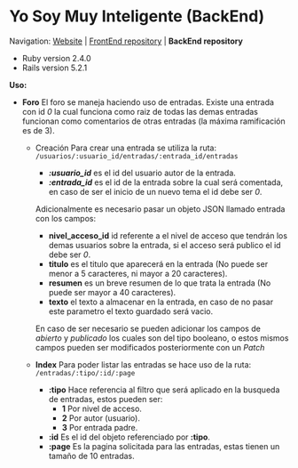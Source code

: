 # Yo Soy Muy Inteligente (BackEnd)

Navigation: [Website][1] | [FrontEnd repository][2] | **BackEnd repository**

  [1]: https://github.com/DreamTeamUN
  [2]: https://github.com/DreamTeamUN/YoSoyMuyInteligente_FrontEnd

* Ruby  version 2.4.0
* Rails version 5.2.1

**Uso:**
* **Foro**
El foro se maneja haciendo uso de entradas.
Existe una entrada con id *0* la cual funciona como raiz de todas las demas entradas funcionan como comentarios de otras entradas (la máxima ramificación es de 3).
  * Creación
Para crear una entrada se utiliza la ruta:
`/usuarios/:usuario_id/entradas/:entrada_id/entradas`
    * ***:usuario_id*** es el id del usuario autor de la entrada.
    * ***:entrada_id*** es el id de la entrada sobre la cual será comentada, en caso de ser el inicio de un nuevo tema el id debe ser *0*.

    Adicionalmente es necesario pasar un objeto JSON llamado entrada con los campos:
    * **nivel_acceso_id** id referente a el nivel de acceso que tendrán los demas usuarios sobre la entrada, si el acceso será publico el id debe ser *0*.
    * **titulo** es el titulo que aparecerá en la entrada
    (No puede ser menor a 5 caracteres, ni mayor a 20 caracteres).
    * **resumen** es un breve resumen de lo que trata la entrada
    (No puede ser mayor a 40 caracteres).
    * **texto** el texto a almacenar en la entrada, en caso de no pasar este parametro el texto guardado será vacio.

    En caso de ser necesario se pueden adicionar los campos de *abierto* y *publicado* los cuales son del tipo booleano, o estos mismos campos pueden ser modificados posteriormente con un *Patch*

  * **Index**
Para poder listar las entradas se hace uso de la ruta:
`/entradas/:tipo/:id/:page`
    * **:tipo** Hace referencia al filtro que será aplicado en la busqueda de entradas, estos pueden ser:
      * **1** Por nivel de acceso.
      * **2** Por autor (usuario).
      * **3** Por entrada padre.
     * **:id** Es el id del objeto referenciado por **:tipo**.
     * **:page** Es la pagina solicitada para las entradas, estas tienen un tamaño de 10 entradas.
